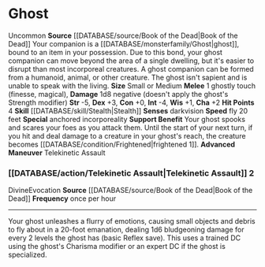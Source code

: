﻿---
burrow_speed: null
charisma: '+2'
climb_speed: null
constitution: '+0'
dexterity: '+3'
element: null
fly_speed: '20'
hp: '4'
id: '38'
intelligence: '-4'
land_speed: null
max_speed: '20'
name: Ghost
rarity: Uncommon
rus_type_level: null
sense:
- darkvision
size: Small, Medium
skill:
- '[[DATABASE/skill/Stealth|Stealth]]'
source: '[[DATABASE/source/Book of the Dead|Book of the Dead]]'
speed:
- fly 20 feet
strength: '-5'
strength_req: '-5'
swim_speed: null
trait:
- '[[DATABASE/trait/Uncommon|Uncommon]]'
type: Animal Companion
wisdom: '+1'

---
# Ghost

<span class="trait-uncommon item-trait">Uncommon</span>
**Source** [[DATABASE/source/Book of the Dead|Book of the Dead]]
Your companion is a [[DATABASE/monsterfamily/Ghost|ghost]], bound to an item in your possession. Due to this bond, your ghost companion can move beyond the area of a single dwelling, but it's easier to disrupt than most incorporeal creatures. A ghost companion can be formed from a humanoid, animal, or other creature. The ghost isn't sapient and is unable to speak with the living.
**Size** Small or Medium
**Melee** <span class="action-icon">1</span> ghostly touch (finesse, magical), **Damage** 1d8 negative (doesn't apply the ghost's Strength modifier)
**Str** -5, **Dex** +3, **Con** +0, **Int** -4, **Wis** +1, **Cha** +2
**Hit Points** 4
**Skill** [[DATABASE/skill/Stealth|Stealth]] 
**Senses** darkvision
**Speed** fly 20 feet
**Special** anchored incorporeality
**Support Benefit** Your ghost spooks and scares your foes as you attack them. Until the start of your next turn, if you hit and deal damage to a creature in your ghost's reach, the creature becomes [[DATABASE/condition/Frightened|frightened 1]].
**Advanced Maneuver** Telekinetic Assault

### [[DATABASE/action/Telekinetic Assault|Telekinetic Assault]] <span class="action-icon">2</span>

<span class="item-trait">Divine</span><span class="item-trait">Evocation</span>
**Source** [[DATABASE/source/Book of the Dead|Book of the Dead]]
**Frequency** once per hour

---
Your ghost unleashes a flurry of emotions, causing small objects and debris to fly about in a 20-foot emanation, dealing 1d6 bludgeoning damage for every 2 levels the ghost has (basic Reflex save). This uses a trained DC using the ghost's Charisma modifier or an expert DC if the ghost is specialized.